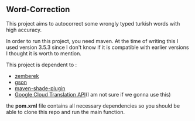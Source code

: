 ## Word-Correction

This project aims to autocorrect some wrongly typed turkish words with high accuracy.

In order to run this project, you need maven. At the time of writing this I used version 3.5.3 since I don't know if it is compatible with earlier versions I thought it is worth to mention.

This project is dependent to :

- [zemberek](github.com/ahmetaa/zemberek-nlp)
- [gson](github.com/google/gson)
- [maven-shade-plugin](maven.apache.org/plugins/maven-shade-plugin/)
- [Google Cloud Translation API](github.com/GoogleCloudPlatform/java-docs-samples/tree/master/translate)(I am not sure if we gonna use this)

the **pom.xml** file contains all necessary dependencies so you should be able to clone this repo and run the main function.
